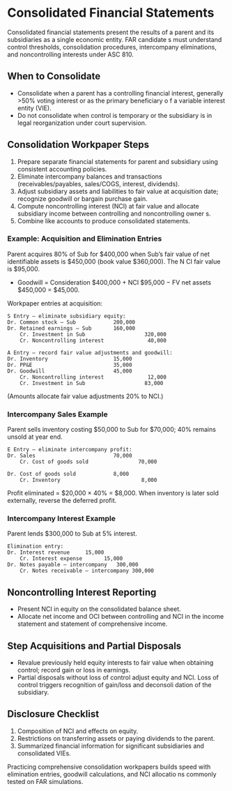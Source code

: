 # Consolidated Financial Statements

Consolidated financial statements present the results of a parent and its subsidiaries as a single economic entity. FAR candidate
s must understand control thresholds, consolidation procedures, intercompany eliminations, and noncontrolling interests under ASC 810.

## When to Consolidate

- Consolidate when a parent has a controlling financial interest, generally >50% voting interest or as the primary beneficiary o
  f a variable interest entity (VIE).
- Do not consolidate when control is temporary or the subsidiary is in legal reorganization under court supervision.

## Consolidation Workpaper Steps

1. Prepare separate financial statements for parent and subsidiary using consistent accounting policies.
2. Eliminate intercompany balances and transactions (receivables/payables, sales/COGS, interest, dividends).
3. Adjust subsidiary assets and liabilities to fair value at acquisition date; recognize goodwill or bargain purchase gain.
4. Compute noncontrolling interest (NCI) at fair value and allocate subsidiary income between controlling and noncontrolling owner
   s.
5. Combine like accounts to produce consolidated statements.

### Example: Acquisition and Elimination Entries

Parent acquires 80% of Sub for $400,000 when Sub’s fair value of net identifiable assets is $450,000 (book value $360,000). The N
CI fair value is $95,000.

- Goodwill = Consideration $400,000 + NCI $95,000 − FV net assets $450,000 = $45,000.

Workpaper entries at acquisition:

```text
S Entry – eliminate subsidiary equity:
Dr. Common stock – Sub            200,000
Dr. Retained earnings – Sub       160,000
    Cr. Investment in Sub                   320,000
    Cr. Noncontrolling interest              40,000

A Entry – record fair value adjustments and goodwill:
Dr. Inventory                     15,000
Dr. PP&E                          35,000
Dr. Goodwill                      45,000
    Cr. Noncontrolling interest              12,000
    Cr. Investment in Sub                   83,000
```

(Amounts allocate fair value adjustments 20% to NCI.)

### Intercompany Sales Example

Parent sells inventory costing $50,000 to Sub for $70,000; 40% remains unsold at year end.

```text
E Entry – eliminate intercompany profit:
Dr. Sales                         70,000
    Cr. Cost of goods sold                70,000

Dr. Cost of goods sold            8,000
    Cr. Inventory                          8,000
```

Profit eliminated = $20,000 × 40% = $8,000. When inventory is later sold externally, reverse the deferred profit.

### Intercompany Interest Example

Parent lends $300,000 to Sub at 5% interest.

```text
Elimination entry:
Dr. Interest revenue     15,000
    Cr. Interest expense       15,000
Dr. Notes payable – intercompany   300,000
    Cr. Notes receivable – intercompany 300,000
```

## Noncontrolling Interest Reporting

- Present NCI in equity on the consolidated balance sheet.
- Allocate net income and OCI between controlling and NCI in the income statement and statement of comprehensive income.

## Step Acquisitions and Partial Disposals

- Revalue previously held equity interests to fair value when obtaining control; record gain or loss in earnings.
- Partial disposals without loss of control adjust equity and NCI. Loss of control triggers recognition of gain/loss and deconsoli
  dation of the subsidiary.

## Disclosure Checklist

1. Composition of NCI and effects on equity.
2. Restrictions on transferring assets or paying dividends to the parent.
3. Summarized financial information for significant subsidiaries and consolidated VIEs.

Practicing comprehensive consolidation workpapers builds speed with elimination entries, goodwill calculations, and NCI allocatio
ns commonly tested on FAR simulations.
